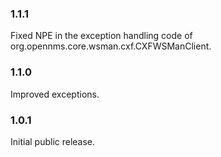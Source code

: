 ### 1.1.1

Fixed NPE in the exception handling code of org.opennms.core.wsman.cxf.CXFWSManClient.

### 1.1.0

Improved exceptions.

### 1.0.1

Initial public release.

